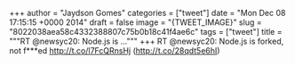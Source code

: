 
+++
author = "Jaydson Gomes"
categories = ["tweet"]
date = "Mon Dec 08 17:15:15 +0000 2014"
draft = false
image = "{TWEET_IMAGE}"
slug = "8022038aea58c4332388807c75b0b18c41f4ae6c"
tags = ["tweet"]
title = """RT @newsyc20: Node.js is ..."""
+++
RT @newsyc20: Node.js is forked, not f***ed http://t.co/l7FcQRnsHj (http://t.co/28qdt5e6hI)
